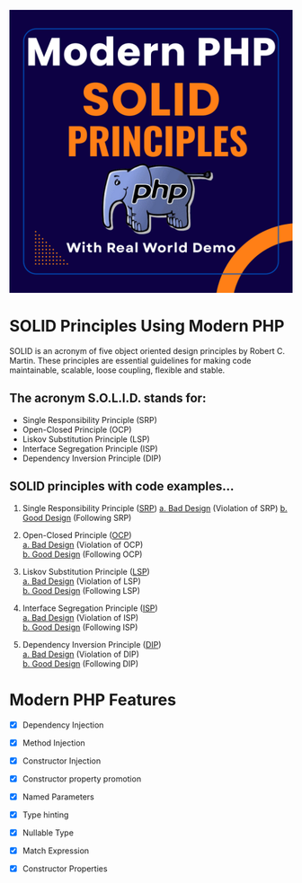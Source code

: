
![SOLID_Design_in_PHP_8-4.png](img/SOLID_Design_in_PHP_8-4.png)

# SOLID Principles Using Modern PHP
SOLID is an acronym of five object oriented design principles by Robert C. Martin. These principles are essential guidelines for making code maintainable, scalable, loose coupling, flexible and stable.

## The acronym S.O.L.I.D. stands for:

- Single Responsibility Principle (SRP)
- Open-Closed Principle (OCP)
- Liskov Substitution Principle (LSP)
- Interface Segregation Principle (ISP)
- Dependency Inversion Principle (DIP)

## SOLID principles with code examples...

1. Single Responsibility Principle ([SRP](1_SRP/))
    [a. Bad Design](1_SRP/bad_design.php)  (Violation of SRP)
    [b. Good Design](1_SRP/good_design.php)  (Following SRP)

2. Open-Closed Principle (<a href="2_OCP/" >OCP</a>)<br/>
    <a href="2_OCP/bad_design.php">a. Bad Design</a>  (Violation of OCP)<br/>
    <a href="2_OCP/good_design.php">b. Good Design</a>  (Following OCP)<br/>

3. Liskov Substitution Principle (<a href="3_LSP/" >LSP</a>)<br/>
    <a href="3_LSP/bad_design.php">a. Bad Design</a>  (Violation of LSP)<br/>
    <a href="3_LSP/good_design.php">b. Good Design</a>  (Following LSP)<br/>

4. Interface Segregation Principle (<a href="4_ISP/" >ISP</a>)<br/>
    <a href="4_ISP/bad_design.php">a. Bad Design</a>  (Violation of ISP)<br/>
    <a href="4_ISP/good_design.php">b. Good Design</a>  (Following ISP)<br/>
    
5. Dependency Inversion Principle (<a href="5_DIP/" >DIP</a>)<br/>
    <a href="5_DIP/bad_design.php">a. Bad Design</a>  (Violation of DIP)<br/>
    <a href="5_DIP/good_design.php">b. Good Design</a>  (Following DIP)<br/>

# Modern PHP Features

- [x] Dependency Injection
- [X] Method Injection
- [x] Constructor Injection
- [X] Constructor property promotion
- [X] Named Parameters
- [X] Type hinting
- [X] Nullable Type 
- [X] Match Expression
- [x] Constructor Properties

